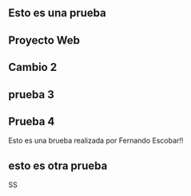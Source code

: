 ## Esto es una prueba
## Proyecto Web
## Cambio 2
## prueba 3
## Prueba 4
Esto es una brueba realizada por Fernando Escobar!!
## esto es otra prueba
SS